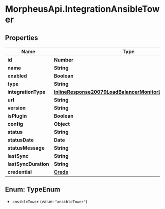 # MorpheusApi.IntegrationAnsibleTower

## Properties

Name | Type | Description | Notes
------------ | ------------- | ------------- | -------------
**id** | **Number** |  | [optional] 
**name** | **String** |  | [optional] 
**enabled** | **Boolean** |  | [optional] 
**type** | **String** |  | [optional] 
**integrationType** | [**InlineResponse20079LoadBalancerMonitorLoadBalancerType**](InlineResponse20079LoadBalancerMonitorLoadBalancerType.md) |  | [optional] 
**url** | **String** |  | [optional] 
**version** | **String** |  | [optional] 
**isPlugin** | **Boolean** |  | [optional] 
**config** | **Object** |  | [optional] 
**status** | **String** |  | [optional] 
**statusDate** | **Date** |  | [optional] 
**statusMessage** | **String** |  | [optional] 
**lastSync** | **String** |  | [optional] 
**lastSyncDuration** | **String** |  | [optional] 
**credential** | [**Creds**](Creds.md) |  | [optional] 



## Enum: TypeEnum


* `ansibleTower` (value: `"ansibleTower"`)




